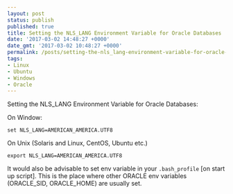 ```yaml
---
layout: post
status: publish
published: true
title: Setting the NLS_LANG Environment Variable for Oracle Databases
date: '2017-03-02 14:48:27 +0000'
date_gmt: '2017-03-02 10:48:27 +0000'
permalink: /posts/setting-the-nls_lang-environment-variable-for-oracle-databases/
tags:
- Linux
- Ubuntu
- Windows
- Oracle
---
```

Setting the NLS_LANG Environment Variable for Oracle Databases:

On Window:
```shell
set NLS_LANG=AMERICAN_AMERICA.UTF8
```
On Unix (Solaris and Linux, CentOS, Ubuntu etc.)
```
export NLS_LANG=AMERICAN_AMERICA.UTF8
```
It would also be advisable to set env variable in your `.bash_profile` [on start up script]. This is the place where other ORACLE env variables (ORACLE_SID, ORACLE_HOME) are usually set.
